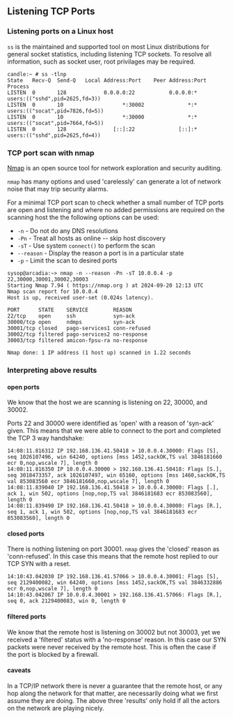 ## Listening TCP Ports

### Listening ports on a Linux host

`ss` is the maintained and supported tool on most Linux distributions for general socket statistics,
including listening TCP sockets.  To resolve all information, such as socket user, root privilages
may be required.

```
candle:~ # ss -tlnp
State   Recv-Q  Send-Q   Local Address:Port    Peer Address:Port Process                          
LISTEN  0       128            0.0.0.0:22           0.0.0.0:*     users:(("sshd",pid=2625,fd=3))  
LISTEN  0       10                   *:30002              *:*     users:(("socat",pid=7826,fd=5)) 
LISTEN  0       10                   *:30000              *:*     users:(("socat",pid=7664,fd=5)) 
LISTEN  0       128               [::]:22              [::]:*     users:(("sshd",pid=2625,fd=4)) 
```

### TCP port scan with nmap

[Nmap](https://nmap.org/) is an open source tool for network exploration and security auditing.

`nmap` has many options and used 'carelessly' can generate a lot of network noise that may trip
security alarms.

For a minimal TCP port scan to check whether a small number of TCP ports are open and listening
and where no added permissions are required on the scanning host the the following options can be
used:

* `-n` - Do not do any DNS resolutions
* `-Pn` - Treat all hosts as online -- skip host discovery
* `-sT` - Use system `connect()` to perform the scan
* `--reason` - Display the reason a port is in a particular state
* `-p` - Limit the scan to desired ports

```
sysop@arcadia:~> nmap -n --reason -Pn -sT 10.0.0.4 -p 22,30000,30001,30002,30003
Starting Nmap 7.94 ( https://nmap.org ) at 2024-09-20 12:13 UTC
Nmap scan report for 10.0.0.4
Host is up, received user-set (0.024s latency).

PORT      STATE    SERVICE        REASON
22/tcp    open     ssh            syn-ack
30000/tcp open     ndmps          syn-ack
30001/tcp closed   pago-services1 conn-refused
30002/tcp filtered pago-services2 no-response
30003/tcp filtered amicon-fpsu-ra no-response

Nmap done: 1 IP address (1 host up) scanned in 1.22 seconds
```

### Interpreting above results

#### open ports

We know that the host we are scanning is listening on 22, 30000, and 30002.

Ports 22 and 30000 were identified as 'open' with a reason of 'syn-ack' given.  This
means that we were able to connect to the port and completed the TCP 3 way handshake:

```
14:08:11.816312 IP 192.168.136.41.50418 > 10.0.0.4.30000: Flags [S], seq 1026107496, win 64240, options [mss 1452,sackOK,TS val 3846181660 ecr 0,nop,wscale 7], length 0
14:08:11.816350 IP 10.0.0.4.30000 > 192.168.136.41.50418: Flags [S.], seq 3018473357, ack 1026107497, win 65160, options [mss 1460,sackOK,TS val 853083560 ecr 3846181660,nop,wscale 7], length 0
14:08:11.839040 IP 192.168.136.41.50418 > 10.0.0.4.30000: Flags [.], ack 1, win 502, options [nop,nop,TS val 3846181683 ecr 853083560], length 0
14:08:11.839490 IP 192.168.136.41.50418 > 10.0.0.4.30000: Flags [R.], seq 1, ack 1, win 502, options [nop,nop,TS val 3846181683 ecr 853083560], length 0
```

#### closed ports

There is nothing listening on port 30001. `nmap` gives the 'closed' reason as 'conn-refused'.  In
this case this means that the remote host replied to our TCP SYN with a reset.

```
14:10:43.042030 IP 192.168.136.41.57066 > 10.0.0.4.30001: Flags [S], seq 2129400082, win 64240, options [mss 1452,sackOK,TS val 3846332886 ecr 0,nop,wscale 7], length 0
14:10:43.042067 IP 10.0.0.4.30001 > 192.168.136.41.57066: Flags [R.], seq 0, ack 2129400083, win 0, length 0
```

#### filtered ports

We know that the remote host is listening on 30002 but not 30003, yet we received a 'filtered' status
with a 'no-response' reason.  In this case our SYN packets were never received by the remote host.  This is
often the case if the port is blocked by a firewall.

#### caveats

In a TCP/IP network there is never a guarantee that the remote host, or any hop along the network for that
matter, are necessarily doing what we first assume they are doing.  The above three 'results' only hold if
all the actors on the network are playing nicely.
